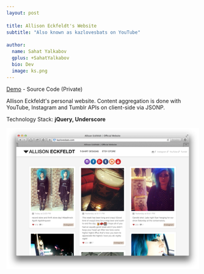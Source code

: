```yaml
---
layout: post

title: Allison Eckfeldt's Website
subtitle: "Also known as kazlovesbats on YouTube"

author:
  name: Sahat Yalkabov
  gplus: +SahatYalkabov
  bio: Dev
  image: ks.png
---
```


[Demo](http://kazlovesbats.com/) - Source Code (Private)

Allison Eckfeldt's personal website.
Content aggregation is done with YouTube, Instagram and Tumblr APIs on client-side via JSONP.

Technology Stack: **jQuery, Underscore**

<div class="full"><img src="/images/projects/kazlovesbats.png"></div>